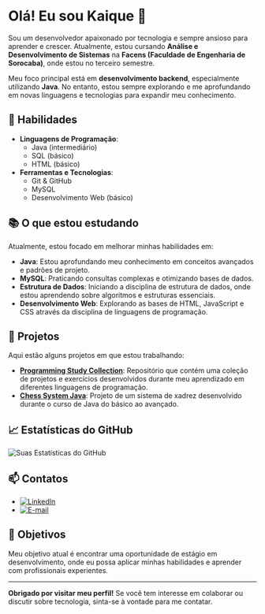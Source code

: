 # Olá! Eu sou Kaique 👋

Sou um desenvolvedor apaixonado por tecnologia e sempre ansioso para aprender e crescer. Atualmente, estou cursando **Análise e Desenvolvimento de Sistemas** na **Facens (Faculdade de Engenharia de Sorocaba)**, onde estou no terceiro semestre. 

Meu foco principal está em **desenvolvimento backend**, especialmente utilizando **Java**. No entanto, estou sempre explorando e me aprofundando em novas linguagens e tecnologias para expandir meu conhecimento.

## 🚀 Habilidades

- **Linguagens de Programação**:
  - Java (intermediário)
  - SQL (básico)
  - HTML (básico)
- **Ferramentas e Tecnologias**:
  - Git & GitHub
  - MySQL
  - Desenvolvimento Web (básico)

## 📚 O que estou estudando

Atualmente, estou focado em melhorar minhas habilidades em:

- **Java**: Estou aprofundando meu conhecimento em conceitos avançados e padrões de projeto.
- **MySQL**: Praticando consultas complexas e otimizando bases de dados.
- **Estrutura de Dados**: Iniciando a disciplina de estrutura de dados, onde estou aprendendo sobre algoritmos e estruturas essenciais.
- **Desenvolvimento Web**: Explorando as bases de HTML, JavaScript e CSS através da disciplina de linguagens de programação.

## 💼 Projetos

Aqui estão alguns projetos em que estou trabalhando:

- [**Programming Study Collection**](https://github.com/Kaique-GM/programming-study-collection): Repositório que contém uma coleção de projetos e exercícios desenvolvidos durante meu aprendizado em diferentes linguagens de programação.
- [**Chess System Java**](https://github.com/Kaique-GM/Chess-system-java): Projeto de um sistema de xadrez desenvolvido durante o curso de Java do básico ao avançado.

## 📈 Estatísticas do GitHub

![Suas Estatísticas do GitHub](https://github-readme-stats.vercel.app/api?username=Kaique-GM&show_icons=true&theme=dracula)

## 📫 Contatos

- [![LinkedIn](https://img.shields.io/badge/LinkedIn-blue?style=for-the-badge&logo=linkedin&logoColor=white)](https://www.linkedin.com/in/Kaique-GM)
- [![E-mail](https://img.shields.io/badge/Email-EA4335?style=flat&logo=gmail&logoColor=white)](mailto:seu-email@gmail.com)

## 🎯 Objetivos

Meu objetivo atual é encontrar uma oportunidade de estágio em desenvolvimento, onde eu possa aplicar minhas habilidades e aprender com profissionais experientes.

---

**Obrigado por visitar meu perfil!** Se você tem interesse em colaborar ou discutir sobre tecnologia, sinta-se à vontade para me contatar.
